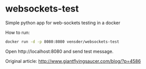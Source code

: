 # websockets-test
Simple python app for web-sockets testing in a docker

How to run:

```bash
docker run -d -p 8080:8080 vensder/websockets-test
```

Open http://localhost:8080 and send test message.


Original article: http://www.giantflyingsaucer.com/blog/?p=4586

